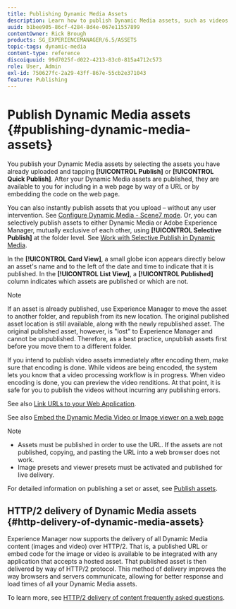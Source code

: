 ```yaml
---
title: Publishing Dynamic Media Assets
description: Learn how to publish Dynamic Media assets, such as videos and images, including the HTTP/2 delivery of such assets. 
uuid: b1bee905-86cf-4284-8d4e-067e11557899
contentOwner: Rick Brough
products: SG_EXPERIENCEMANAGER/6.5/ASSETS
topic-tags: dynamic-media
content-type: reference
discoiquuid: 99d7025f-d022-4213-83c0-815a4712c573
role: User, Admin
exl-id: 750627fc-2a29-43ff-867e-55cb2e371043
feature: Publishing
---
```

# Publish Dynamic Media assets {#publishing-dynamic-media-assets}

You publish your Dynamic Media assets by selecting the assets you have already uploaded and tapping **[!UICONTROL Publish]** or **[!UICONTROL Quick Publish]**. After your Dynamic Media assets are published, they are available to you for including in a web page by way of a URL or by embedding the code on the web page.

You can also instantly publish assets that you upload &ndash; without any user intervention. See [Configure Dynamic Media - Scene7 mode](config-dms7.md).
Or, you can selectively publish assets to either Dynamic Media or Adobe Experience Manager, mutually exclusive of each other, using **[!UICONTROL Selective Publish]** at the folder level. See [Work with Selective Publish in Dynamic Media](/help/assets/selective-publishing.md).

In the **[!UICONTROL Card View]**, a small globe icon appears directly below an asset's name and to the left of the date and time to indicate that it is published. In the **[!UICONTROL List View]**, a **[!UICONTROL Published]** column indicates which assets are published or which are not.

>[!NOTE]
>
>If an asset is already published, use Experience Manager to move the asset to another folder, and republish from its new location. The original published asset location is still available, along with the newly republished asset. The original published asset, however, is "lost" to Experience Manager and cannot be unpublished. Therefore, as a best practice, unpublish assets first before you move them to a different folder.

If you intend to publish video assets immediately after encoding them, make sure that encoding is done. While videos are being encoded, the system lets you know that a video processing workflow is in progress. When video encoding is done, you can preview the video renditions. At that point, it is safe for you to publish the videos without incurring any publishing errors.

See also [Link URLs to your Web Application](linking-urls-to-yourwebapplication.md).

See also [Embed the Dynamic Media Video or Image viewer on a web page](embed-code.md)

>[!NOTE]
>
>* Assets must be published in order to use the URL. If the assets are not published, copying, and pasting the URL into a web browser does not work.
>* Image presets and viewer presets must be activated and published for live delivery.
>

For detailed information on publishing a set or asset, see [Publish assets](manage-assets.md).

## HTTP/2 delivery of Dynamic Media assets {#http-delivery-of-dynamic-media-assets}

Experience Manager now supports the delivery of all Dynamic Media content (images and video) over HTTP/2. That is, a published URL or embed code for the image or video is available to be integrated with any application that accepts a hosted asset. That published asset is then delivered by way of HTTP/2 protocol. This method of delivery improves the way browsers and servers communicate, allowing for better response and load times of all your Dynamic Media assets.

To learn more, see [HTTP/2 delivery of content frequently asked questions](/help/sites-administering/scene7-http2faq.md).
